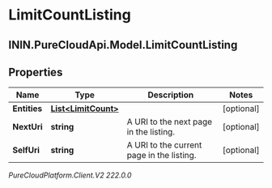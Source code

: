 # LimitCountListing

## ININ.PureCloudApi.Model.LimitCountListing

## Properties

|Name | Type | Description | Notes|
|------------ | ------------- | ------------- | -------------|
| **Entities** | [**List&lt;LimitCount&gt;**](LimitCount) |  | [optional] |
| **NextUri** | **string** | A URI to the next page in the listing. | [optional] |
| **SelfUri** | **string** | A URI to the current page in the listing. | [optional] |



_PureCloudPlatform.Client.V2 222.0.0_
